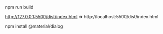 <!-- run app -->
npm run build

<!-- uth/unauthorized-domain -->
http://127.0.0.1:5500/dist/index.html => http://localhost:5500/dist/index.html

npm install @material/dialog

